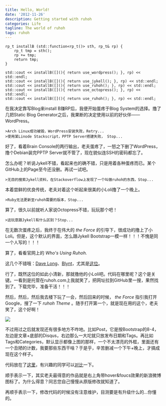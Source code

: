 ```yaml
---
title: Hello, World!
date: '2012-11-26'
description: Getting started with ruhoh
categories: Life
tagline: The world of ruhoh
tags: ruhoh
---
```

	rp_t installB (std::function<rp_t()> sth, rp_t& rp) {
		rp_t tmp = sth();
		rp += tmp;
		return tmp;
	}
	
	std::cout << installB([](){ return use_wordpress(); }, rp) << std::endl;
	std::cout << installB([](){ return use_jykell(); }, rp) << std::endl;
	std::cout << installB([](){ return use_ruhoh(); }, rp) << std::endl;
	std::cout << installB([](){ return use_octopress(); }, rp) << std::endl;
	std::cout << installB([](){ return use_ruhoh(); }, rp) << std::endl;
	
在我决定靠写Blog来install B赚RP后，我便开始蛋疼于Blog System的选择。撸了几把Static Blog Generator之后，我果断的决定使用以前的好伙伴——WordPress。

	>Arch Linux成功被毁，WordPress安装失败，Retry...
	>使用某Linode Stackscript，PPTP Server搭建失败， Stop...
	
好了，看着Brain Console的两行输出，老夫蛋疼了，一怒之下删了WordPress，撸个Debian装完PPTP Server就不管了，现在貌似连SSH的密码都忘了。

怎么办呢？听说Jykell不错，看起来也的确不错，只是用着各种蛋疼而已。某个GitHub上的Page至今还没删。再试一试吧。

	>无目的搜索Jykell资料，在Stackoverflow上发现了一个叫做ruhoh的东西，Stop...
	
本着尝鲜的优良传统，老夫对着这个听起来很美的小Loli撸了一个晚上。

	>Ruby无法更新至ruhoh需要的版本，Stop...
	
算了，很久以前就听人家说Octopress不错，玩玩那个吧！

	>这玩意跟Jykell有什么区别？Stop...
	
在无数次蛋疼之后，我终于在伟大的 _the Force_ 的引导下，很成功的撸上了小Loli。但是，这个默认的界面，怎么跟Jykell Bootstrap一模一样！！！不愧是同一个人写的！！！

算了，看看官网上的 _Who's Using Ruhoh._ 

这几个不错哦：[Dave Long](http://davejlong.ruhoh.com)、[Blynt](http://blog.blynt.com)，尤其是[这位](http://jacobmgreer.ruhoh.com)。

行了，既然这位的如此小清新，那就撸他的小Loli吧。代码在哪里呢？这个是关键。一看到是托管在ruhoh.com上我就笑了，把网址拉到GitHub里一搜，果然找到了。下载完毕，准备干活！！！

然后，然后，然后我去楼下玩了一会，然后回来的时候， _the Force_ 指引我打开Google，搜了一下 _ruhoh Theme_ 。随手打开第一个，就是现在用的这个，老夫笑了，这个好啊！

<img src="{{urls.media}}/hello-world/screenshot.png">

不过用过之后就发现还有很多地方不咋地。比如Post，它是按Bootstrap的8-4，左边是文章+底部的Disqus，右边那么一大坨就只放发布日期和Tags。再比如Tags和Categories，默认显示都像上图的那样，一个不太漂亮的外框，里面还有一个丑陋的计数，我要那些东西干啥？于是乎，辛苦删减一个下午+晚上，才搞成现在这个样子。

代码放在了[这里](https://github.com/liums/liums.ruhoh.com)，有兴趣的同学可以[对比](https://github.com/ruhoh/hooligan)一下。

顺手表示一下，其实老夫最得意的作品就是右上角带hover&foucs效果的新浪微博图标了。为什么得意？同志您自己慢慢从原版修改就知道了。

再顺手表示一下，修改代码的时候没有注意维护，目测要是有升级什么的…你懂的。